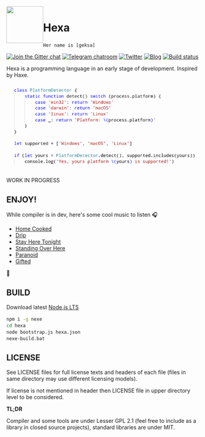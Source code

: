 <img align="left" width="96px" height="96px" src="https://hexalang.github.io/favicon/favicon-96x96.png" />

# Hexa

`Her name is [geksa]`

[![Join the Gitter chat](https://badges.gitter.im/hexalang/hexalang.svg)](https://gitter.im/hexalang?utm_source=badge&utm_medium=badge&utm_campaign=pr-badge&utm_content=badge)
[![Telegram chatroom](https://img.shields.io/badge/chat-on%20telegram-blue.svg)](https://t.me/hexalang)
[![Twitter](https://img.shields.io/badge/Twitter-@hexalang-blue.svg)](https://twitter.com/hexalang)
[![Blog](https://img.shields.io/badge/read-blog-CC317C.svg)](https://hexalang.github.io/blog/)
[![Build status](https://ci.appveyor.com/api/projects/status/gi6cm17w4r0l3ahj/branch/master?svg=true)](https://ci.appveyor.com/project/PeyTy/hexa/branch/master)

Hexa is a programming language in an early stage of development. Inspired by Haxe.

![Screenshot](preview.png?raw=true)

WORK IN PROGRESS

## ENJOY!

While compiler is in dev, here's some cool music to listen :headphones:

* [Home Cooked](https://www.youtube.com/watch?v=EyLlOio4bUU)
* [Drip](https://www.youtube.com/watch?v=Bm-q0v0ZYf4)
* [Stay Here Tonight](https://soundcloud.com/just-portals/stay-here-tonight)
* [Standing Over Here](https://soundcloud.com/just-portals/standing-over-herexx)
* [Paranoid](https://soundcloud.com/pistutm/dansette-junior-paranoid-official-video)
* [Gifted](https://soundcloud.com/josecfmarques/n-a-s-a-feat-kanye-west)

:raised_hands:

## BUILD

Download latest [Node.js LTS](https://nodejs.org/)

```sh
npm i -g nexe
cd hexa
node bootstrap.js hexa.json
nexe-build.bat
```

## LICENSE

See LICENSE files for full license texts and headers of each file
(files in same directory may use different licensing models).

If license is not mentioned in header then LICENSE file in upper directory level to be considered.

**TL;DR**

Compiler and some tools are under Lesser GPL 2.1 (feel free to include as a library in closed source projects),
standard libraries are under MIT.
